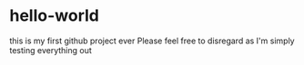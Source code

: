 # hello-world
this is my first github project ever 
Please feel free to disregard as I'm simply testing everything out 
